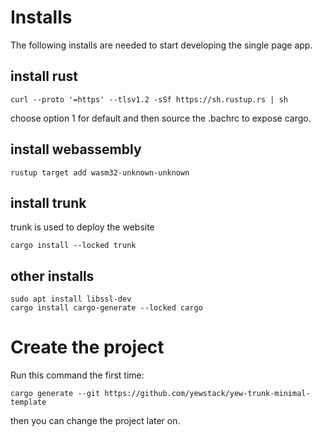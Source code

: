 # Installs
The following installs are needed to start developing the single page app.

## install rust
```
curl --proto '=https' --tlsv1.2 -sSf https://sh.rustup.rs | sh
```
choose option 1 for default and then source the .bachrc to expose cargo.

## install webassembly
```
rustup target add wasm32-unknown-unknown
```

## install trunk
trunk is used to deploy the website
```
cargo install --locked trunk
```

## other installs
```
sudo apt install libssl-dev
cargo install cargo-generate --locked cargo
```

# Create the project
Run this command the first time:
```
cargo generate --git https://github.com/yewstack/yew-trunk-minimal-template
```
then you can change the project later on.
